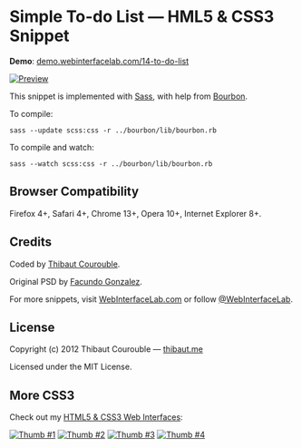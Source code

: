 # Simple To-do List — HML5 & CSS3 Snippet

**Demo**: [demo.webinterfacelab.com/14-to-do-list](http://demo.webinterfacelab.com/14-to-do-list/)

[![Preview](http://www.webinterfacelab.com/assets/snippets/simple-to-do-list/preview.png)](http://www.webinterfacelab.com/snippets/simple-to-do-list)

This snippet is implemented with [Sass](https://github.com/nex3/sass), with help from [Bourbon](https://github.com/thoughtbot/bourbon).

To compile:

`sass --update scss:css -r ../bourbon/lib/bourbon.rb`

To compile and watch:

`sass --watch scss:css -r ../bourbon/lib/bourbon.rb`

## Browser Compatibility

Firefox 4+, Safari 4+, Chrome 13+, Opera 10+, Internet Explorer 8+.

## Credits

Coded by [Thibaut Courouble](http://github.com/Thibaut).

Original PSD by [Facundo Gonzalez](http://drbl.in/bKOd).

For more snippets, visit [WebInterfaceLab.com](http://www.webinterfacelab.com) or follow [@WebInterfaceLab](http://twitter.com/WebInterfaceLab).

## License

Copyright (c) 2012 Thibaut Courouble — [thibaut.me](http://thibaut.me)

Licensed under the MIT License.

## More CSS3

Check out my [HTML5 & CSS3 Web Interfaces](http://www.webinterfacelab.com/web-interface-kits):

[![Thumb #1](http://cdn.webinterfacelab.com/assets/elegant/thumb-180-1.png)](http://www.webinterfacelab.com/web-interface-kits/elegant) [![Thumb #2](http://cdn.webinterfacelab.com/assets/simple/thumb-180-1.png)](http://www.webinterfacelab.com/web-interface-kits/simple) [![Thumb #3](http://cdn.webinterfacelab.com/assets/elegant/thumb-180-2.png)](http://www.webinterfacelab.com/web-interface-kits/elegant) [![Thumb #4](http://cdn.webinterfacelab.com/assets/simple/thumb-180-2.png)](http://www.webinterfacelab.com/web-interface-kits/simple)